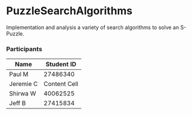 # PuzzleSearchAlgorithms

Implementation and analysis a variety of search algorithms to solve an S-Puzzle.

<h3>Participants</h3>

| Name  | Student ID |
| ------------- | ------------- |
| Paul M | 27486340 |
| Jeremie C  | Content Cell  |
| Shirwa W  | 40062525  |
| Jeff B  | 27415834  |
